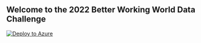 ## Welcome to the 2022 Better Working World Data Challenge

[![Deploy to Azure](https://aka.ms/deploytoazurebutton)](https://portal.azure.com/#create/Microsoft.Template/uri/https%3A%2F%2Fraw.githubusercontent.com%2FEY-Data-Science-Program%2F2022-Better-Working-World-Data-Challenge%2Fmain%2Fplatform%2Fazurerm.json%3Ftoken%3DGHSAT0AAAAAABQ5G75E25K7VSNSLDFFXJWSYQV3YZQ)
